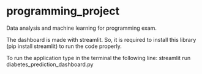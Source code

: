 # programming_project
Data analysis and machine learning for programming exam.

The dashboard is made with streamlit. So, it is required to install this library (pip install streamlit) to run the code properly.

To run the application type in the terminal the following line: streamlit run diabetes_prediction_dashboard.py